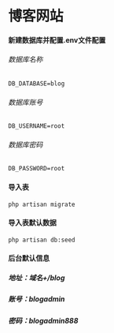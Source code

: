 # 博客网站

#### 新建数据库并配置.env文件配置
###### 数据库名称
`
DB_DATABASE=blog
`
###### 数据库账号
`
DB_USERNAME=root
`
###### 数据库密码
`
DB_PASSWORD=root
`
#### 导入表
`
php artisan migrate
`
#### 导入表默认数据
`
php artisan db:seed
`
#### 后台默认信息
##### 地址：域名+/blog
##### 账号：blogadmin
##### 密码：blogadmin888

